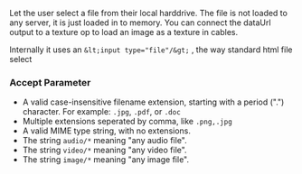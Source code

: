 Let the user select a file from their local harddrive. The file is not loaded to any server, it is just loaded in to memory.
You can connect the dataUrl output to a texture op to load an image as a texture in cables.

Internally it uses an `&lt;input type="file"/&gt;` , the way standard html file select

### Accept Parameter

- A valid case-insensitive filename extension, starting with a period (".") character. For example: `.jpg`, `.pdf`, or `.doc`
- Multiple extensions seperated by comma, like `.png,.jpg`
- A valid MIME type string, with no extensions.
- The string `audio/*` meaning "any audio file".
- The string `video/*` meaning "any video file".
- The string `image/*` meaning "any image file".
